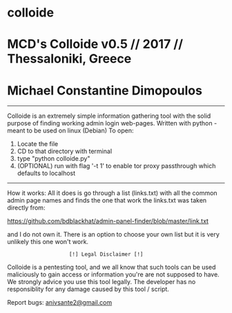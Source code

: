 # colloide  
# MCD's Colloide v0.5 // 2017 // Thessaloniki, Greece  
# Michael Constantine Dimopoulos  
----------------------------------------------
Colloide is an extremely simple information gathering tool with the solid purpose of finding working admin login web-pages.
Written with python - meant to be used on linux (Debian)
To open:
1) Locate the file
2) CD to that directory with terminal
3) type "python colloide.py"
4) (OPTIONAL) run with flag '-t 1' to enable tor proxy passthrough which defaults to localhost
--------------------
How it works:
All it does is go through a list (links.txt) with all the common admin page names and finds
the one that work  the links.txt was taken directly from:

https://github.com/bdblackhat/admin-panel-finder/blob/master/link.txt

and I do not own it. There is an option to choose your own
list but it is very unlikely this one won't work.



                        [!] Legal Disclaimer [!]

Colloide is a pentesting tool, and we all know that such tools can be
used maliciously to gain access or information you're are not supposed
to have. We strongly advice you use this tool legally. The developer
has no responsiblity for any damage caused by this tool / script.

Report bugs: anivsante2@gmail.com
